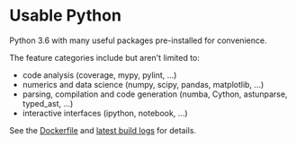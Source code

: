 # Usable Python

Python 3.6 with many useful packages pre-installed for convenience.

The feature categories include but aren't limited to:

* code analysis (coverage, mypy, pylint, ...)
* numerics and data science (numpy, scipy, pandas, matplotlib, ...)
* parsing, compilation and code generation (numba, Cython, astunparse, typed_ast, ...)
* interactive interfaces (ipython, notebook, ...)

See the [Dockerfile](Dockerfile) and [latest build logs](https://cloud.docker.com/app/mbdevpl/repository/docker/mbdevpl/usable-python/builds) for details.
